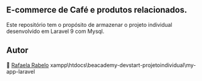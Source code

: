 ## E-commerce de Café e produtos relacionados.
Este repositório tem o propósito de armazenar o projeto individual desenvolvido em Laravel 9 com Mysql.

## Autor
👻 [Rafaela Rabelo](https://linkedin.com/in/rafaelarsouza)
xampp\htdocs\beacademy-devstart-projetoindividual\my-app-laravel